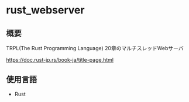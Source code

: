 # rust_webserver

## 概要
TRPL(The Rust Programming Language) 20章のマルチスレッドWebサーバ

https://doc.rust-jp.rs/book-ja/title-page.html

## 使用言語
- Rust

